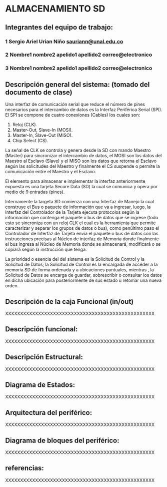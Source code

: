 # ALMACENAMIENTO SD

## Integrantes del equipo de trabajo:

### 1 Sergio Ariel Urian Niño sauriann@unal.edu.co

### 2 Nombre1 nombre2 apelido1 apellido2 correo@electronico

### 3 Nombre1 nombre2 apelido1 apellido2 correo@electronico


## Descripción general del sistema: (tomado del documento de clase)

Una interfaz de comunicación serial que reduce el número de pines necesarios para el intercambio de datos es la Interfaz Periférica Serial (SPI).
El SPI se compone de cuatro conexiones (Cables) los cuales son:

1. Reloj (CLK).
2. Master-Out, Slave-In (MOSI). 
3. Master-In, Slave-Out (MISO).
4. Chip Select (CS).

La señal de CLK se controla y genera desde la SD con mando Maestro (Master) para sincronizar el intercambio de datos, el MOSI son los datos del Maestro al Esclavo (Slave) y el MISO son los datos que retorna el Esclavo según las solicitudes del Maestro y finalmente el CS suspende o permite la comunicación entre el Maestro y el Esclavo.

El elemento para almacenar e implementar la interfaz anteriormente expuesta es una tarjeta Secure Data (SD) la cual se comunica y opera por medio de 9 entradas (pines).

Internamente la targeta SD comienza con una Interfaz de Manejo la cual construye el Bus o paquete de información que va a ingresar, luego, la Interfaz del Controlador de la Tarjeta ejecuta protocolos según la información que contenga el paquete o bus de datos que se ingrese (todo esto se sincroniza con un reloj CLK el cual es la herramienta que permite caracterizar y separar los grupos de datos o bus), como penúltimo paso el Controlador de Interfaz de Tarjeta envía el paquete o bus de datos con las instrucciones precisas al Núcleo de interfaz de Memoria donde finalmente el bus ingresa al Núcleo de Memoria donde se almacenará, modificará o se copiará según la instrucción que tenga.

La prioridad o esencia del del sistema es la Solicitud de Control y la Solicitud de Datos; la Solicitud de Control es la encargada de acceder a la memoria SD de forma ordenada y a ubicaciones puntuales, mientras , la Solicitud de Datos se encarga de guardar, sobrescribir o consultar los datos en dicha ubicación para posteriormente de sus estado u retomar una nueva orden.
## Descripción de la caja Funcional  (in/out)

XXXXXXXXXXXXXXXXXXXXXXXXXXXXXXXXXXXXXXXXXXXXXXXXXX

## Descripción funcional:

XXXXXXXXXXXXXXXXXXXXXXXXXXXXXXXXXXXXXXXXXXXXXXXXXX

## Descripción Estructural:

XXXXXXXXXXXXXXXXXXXXXXXXXXXXXXXXXXXXXXXXXXXXXXXXXX

## Diagrama de Estados:

XXXXXXXXXXXXXXXXXXXXXXXXXXXXXXXXXXXXXXXXXXXXXXXXXX

## Arquitectura del periférico:

XXXXXXXXXXXXXXXXXXXXXXXXXXXXXXXXXXXXXXXXXXXXXXXXXX

## Diagrama de bloques del periférico:

XXXXXXXXXXXXXXXXXXXXXXXXXXXXXXXXXXXXXXXXXXXXXXXXXX

## referencias:

XXXXXXXXXXXXXXXXXXXXXXXXXXXXXXXXXXXXXXXXXXXXXXXXXX

